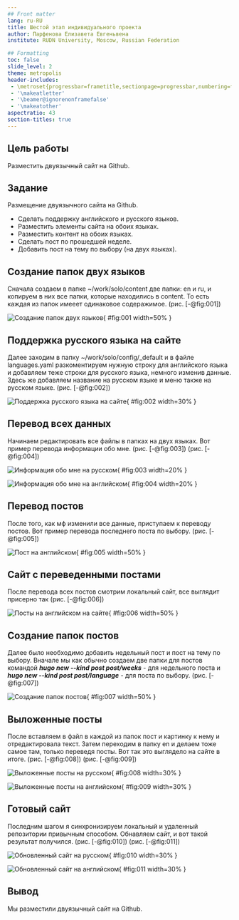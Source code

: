 ```yaml
---
## Front matter
lang: ru-RU
title: Шестой этап индивидуального проекта
author: Парфенова Елизавета Евгеньвена
institute: RUDN University, Moscow, Russian Federation

## Formatting
toc: false
slide_level: 2
theme: metropolis
header-includes: 
 - \metroset{progressbar=frametitle,sectionpage=progressbar,numbering=fraction}
 - '\makeatletter'
 - '\beamer@ignorenonframefalse'
 - '\makeatother'
aspectratio: 43
section-titles: true
---
```


## Цель работы

Разместить двуязычный сайт на Github.

## Задание

Размещение двуязычного сайта на Github.

- Сделать поддержку английского и русского языков.
- Разместить элементы сайта на обоих языках.
- Разместить контент на обоих языках.
- Сделать пост по прошедшей неделе.
- Добавить пост на тему по выбору (на двух языках).


## Создание папок двух языков

Сначала создаем в папке ~/work/solo/content две папки: en и ru, и копируем в них все папки, которые находились в content. То есть каждая из папок имееет одинаковое содеражимое. (рис. [-@fig:001])

![Создание папок двух языков](image/1.png){ #fig:001 width=50% }


## Поддержка русского языка на сайте

Далее заходим в папку ~/work/solo/config/_default и в файле languages.yaml разкоментируем нужную строку для английского языка и добавляем теже строки для русского языка, немного изменив данные. Здесь же добавляем название на русском языке и меню также на русском языке. (рис. [-@fig:002])

![Поддержка русского языка на сайте](image/2.png){ #fig:002 width=30% }

## Перевод всех данных

 Начинаем редактировать все файлы в папках на двух языках. Вот пример перевода информации обо мне. (рис. [-@fig:003]) (рис. [-@fig:004])

![Информация обо мне на русском](image/3.png){ #fig:003 width=20% }

![Информация обо мне на английском](image/4.png){ #fig:004 width=20% }

## Перевод постов

После того, как мф изменили все данные, приступаем к переводу постов. Вот пример перевода последнего поста по выбору. (рис. [-@fig:005])

![Пост на английском](image/5.png){ #fig:005 width=50% }

## Сайт с переведенными постами

После перевода всех постов смотрим локальный сайт, все выглядит присерно так (рис. [-@fig:006])

![Посты на английском на сайте](image/6.png){ #fig:006 width=50% }

## Создание папок постов

Далее было необходимо добавить недельный пост и пост на тему по выбору. Вначале мы как обычно создаем две папки для постов командой ***hugo new --kind post post/weeks*** - для недельного поста и ***hugo new --kind post post/language*** - для поста по выбору. (рис. [-@fig:007])

![Создание папок постов](image/7.png){ #fig:007 width=50% }

## Выложенные посты

После вставляем в файл в каждой из папок пост и картинку к нему и отредактировала текст. Затем переходим в папку en и делаем тоже самое там, только переведя посты. Вот так это выглядело на сайте в итоге. (рис. [-@fig:008]) (рис. [-@fig:009])

![Выложенные посты на русском](image/8.png){ #fig:008 width=30% }

![Выложенные посты на английском](image/9.png){ #fig:009 width=30% }

## Готовый сайт

Последним шагом я синхронизируем локальный и удаленный репозитории привычным способом. Обнавляем сайт, и вот такой результат получился. (рис. [-@fig:010]) (рис. [-@fig:011])

![Обновленный сайт на русском](image/10.png){ #fig:010 width=30% }

![Обновленный сайт на английском](image/11.png){ #fig:011 width=30% }

## Вывод

Мы разместили двуязычный сайт на Github.